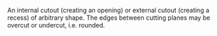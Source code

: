 An internal cutout (creating an opening) or external cutout (creating a recess) of arbitrary shape.  The edges between cutting planes may be overcut or undercut, i.e. rounded.